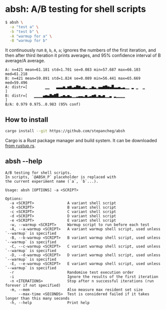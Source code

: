 # absh: A/B testing for shell scripts

```sh
$ absh \
  -a "test a" \
  -b "test b" \
  -A "warmup for a" \
  -B "warmup for b"
```

It continuously run `B`, `b`, `A`, `a`; ignores the numbers of the first iteration,
and then after third iteration it prints averages, and 95% confidence interval of B average/A average.

```
A: n=421 mean=61.181 std=1.701 se=0.083 min=57.687 max=66.103 med=61.218
B: n=421 mean=59.891 std=1.824 se=0.089 min=56.441 max=65.669 med=59.496
A: distr=[        ▁▁   ▃▃▃▅▂▅▆▃▄▇▆▃▅▂▁▂▅▃▁▄▄▆▇▅▄█▃▃▄▂▃▁▁ ▂ ▁  ▁        ]
B: distr=[   ▁▁▁▁▄▅▄▇▅▇█▂▃▅▃▅▃▁▁▂▃▃▂▅▂▃▅▆▂▅▃▅▁▁▃ ▂▁▁▁▁                 ]
B/A: 0.979 0.975..0.983 (95% conf)
```

## How to install

```sh
cargo install --git https://github.com/stepancheg/absh
```

Cargo is a Rust package manager and build system. It can be downloaded [from rustup.rs](https://rustup.rs/).

## absh --help

<!-- absh-help:start -->
```
A/B testing for shell scripts.
In scripts, `@ABSH_P` placeholder is replaced with
the current experiment name (`a`, `b`...).

Usage: absh [OPTIONS] -a <SCRIPT>

Options:
  -a <SCRIPT>               A variant shell script
  -b <SCRIPT>               B variant shell script
  -c <SCRIPT>               C variant shell script
  -d <SCRIPT>               D variant shell script
  -e <SCRIPT>               E variant shell script
  -w, --warmup <SCRIPT>     Warmup script to run before each test
  -A, --a-warmup <SCRIPT>   A variant warmup shell script, used unless `--warmup` is specified
  -B, --b-warmup <SCRIPT>   B variant warmup shell script, used unless `--warmup` is specified
  -C, --c-warmup <SCRIPT>   C variant warmup shell script, used unless `--warmup` is specified
  -D, --d-warmup <SCRIPT>   D variant warmup shell script, used unless `--warmup` is specified
  -E, --e-warmup <SCRIPT>   E variant warmup shell script, used unless `--warmup` is specified
  -r                        Randomise test execution order
  -i                        Ignore the results of the first iteration
  -n <ITERATIONS>           Stop after n successful iterations (run forever if not specified)
  -m, --mem                 Also measure max resident set size
      --max-time <SECONDS>  Test is considered failed if it takes longer than this many seconds
  -h, --help                Print help
```
<!-- absh-help:end -->
